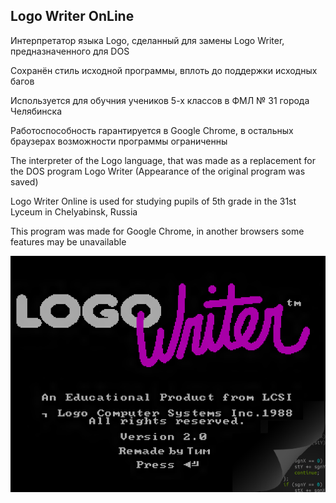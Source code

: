 Logo Writer OnLine
-------------------


Интерпретатор языка Logo, сделанный для замены Logo Writer, предназначенного для DOS

Сохранён стиль исходной программы, вплоть до поддержки исходных багов

Используется для обучния учеников 5-х классов в ФМЛ № 31 города Челябинска

Работоспособность гарантируется в Google Chrome, в остальных браузерах возможности программы ограниченны






The interpreter of the Logo language, that was made as a replacement for the DOS program Logo Writer
(Appearance of the original program was saved)

Logo Writer Online is used for studying pupils of 5th grade in the 31st Lyceum in Chelyabinsk, Russia

This program was made for Google Chrome, in another browsers some features may be unavailable

![alt tag](https://github.com/danilkolikov/logowriter/raw/master/splash.png)